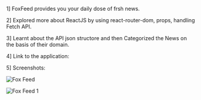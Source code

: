 1] FoxFeed provides you your daily dose of frsh news.

2] Explored more about ReactJS by using react-router-dom, props, handling Fetch API.

3] Learnt about the API json structore and then Categorized the News on the basis of their domain. 

4] Link to the application:

5] Screenshots: 

![Fox Feed](https://github.com/Tejaskadu9067/FoxFeed--News-App/assets/142161466/e1359a8c-2cf4-4849-9c7a-74ee656476e8)

![Fox Feed 1](https://github.com/Tejaskadu9067/FoxFeed--News-App/assets/142161466/0b93ff59-d80b-4fd6-b9ca-baf5520ec221)




